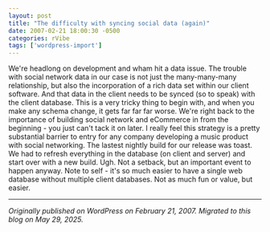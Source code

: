 ```yaml
---
layout: post
title: "The difficulty with syncing social data (again)"
date: 2007-02-21 18:00:30 -0500
categories: rVibe
tags: ['wordpress-import']
---
```


We're headlong on development and wham hit a data issue. The trouble with social network data in our case is not just the many-many-many relationship, but also the incorporation of a rich data set within our client software. And that data in the client needs to be synced (so to speak) with the client database. This is a very tricky thing to begin with, and when you make any schema change, it gets far far far worse. We're right back to the importance of building social network and eCommerce in from the beginning - you just can't tack it on later. I really feel this strategy is a pretty substantial barrier to entry for any company developing a music product with social networking. The lastest nightly build for our release was toast. We had to refresh everything in the database (on client and server) and start over with a new build. Ugh. Not a setback, but an important event to happen anyway. Note to self - it's so much easier to have a single web database without multiple client databases. Not as much fun or value, but easier.

---

*Originally published on WordPress on February 21, 2007. Migrated to this blog on May 29, 2025.*

